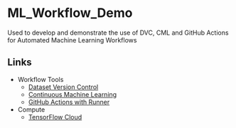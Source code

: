 # ML_Workflow_Demo
Used to develop and demonstrate the use of DVC, CML and GitHub Actions for Automated Machine Learning Workflows

## Links
- Workflow Tools
  - [Dataset Version Control](https://dvc.org/)
  - [Continuous Machine Learning](https://cml.dev/doc/cml-with-dvc)
  - [GitHub Actions with Runner](https://github.com/tensorflow/cloud/blob/master/g3doc/guides/run_guide.md)
- Compute
  - [TensorFlow Cloud](https://github.com/tensorflow/cloud/blob/master/g3doc/guides/run_guide.md)
